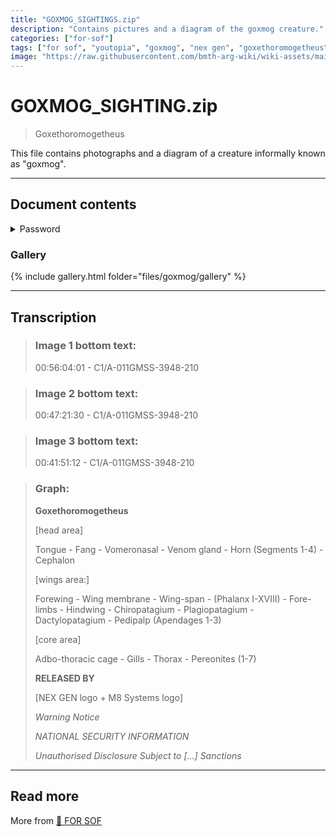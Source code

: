```yaml
---
title: "GOXMOG_SIGHTINGS.zip"
description: "Contains pictures and a diagram of the goxmog creature."
categories: ["for-sof"]
tags: ["for sof", "youtopia", "goxmog", "nex gen", "goxethoromogetheus"]
image: "https://raw.githubusercontent.com/bmth-arg-wiki/wiki-assets/main/files/goxmog/gallery/d_goxmog.jpg"
---
```


# GOXMOG_SIGHTING.zip

> Goxethoromogetheus

This file contains photographs and a diagram of a creature informally known as "goxmog".

***

## Document contents

<details class="password">
    <summary>Password</summary>

cegfbdfagfdc
</details>

### Gallery

{% include gallery.html folder="files/goxmog/gallery" %}

***

## Transcription

> ### Image 1 bottom text:
>
> 00:56:04:01 - C1/A-011GMSS-3948-210

>### Image 2 bottom text:
>
> 00:47:21:30 - C1/A-011GMSS-3948-210

> ### Image 3 bottom text:
> 
> 00:41:51:12 - C1/A-011GMSS-3948-210

> ### Graph:
>
> **Goxethoromogetheus**
>
>[head area]
> 
>Tongue - Fang - Vomeronasal - Venom gland - Horn (Segments 1-4) - Cephalon
>
>[wings area:]
> 
>Forewing - Wing membrane - Wing-span - (Phalanx I-XVIII) - Fore-limbs - Hindwing - Chiropatagium - Plagiopatagium - Dactylopatagium - Pedipalp (Apendages 1-3)
>
> [core area]
> 
>Adbo-thoracic cage - Gills - Thorax - Pereonites (1-7)
>
> **RELEASED BY**
> 
>[NEX GEN logo + M8 Systems logo]
>
>*Warning Notice*
> 
>*NATIONAL SECURITY INFORMATION*
> 
>*Unauthorised Disclosure Subject to […] Sanctions*

***

## Read more

More  from [📁 FOR SOF](../for-sof)
